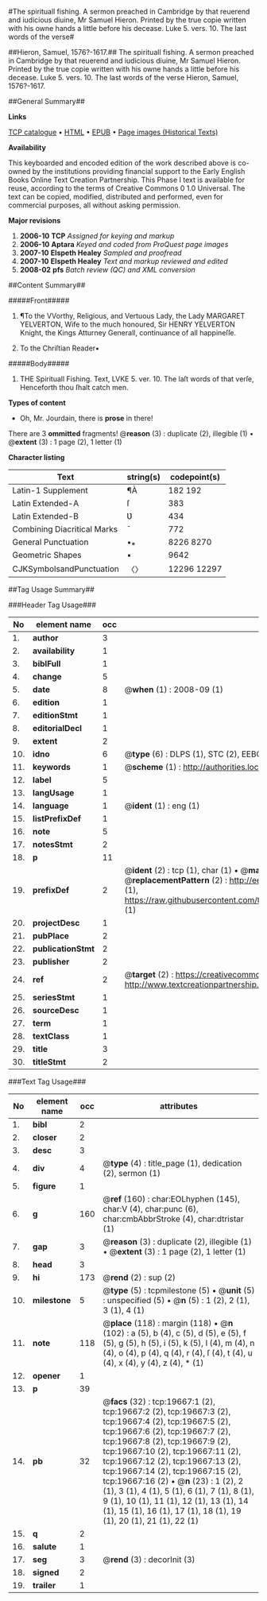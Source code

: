 #The spirituall fishing. A sermon preached in Cambridge by that reuerend and iudicious diuine, Mr Samuel Hieron. Printed by the true copie written with his owne hands a little before his decease. Luke 5. vers. 10. The last words of the verse#

##Hieron, Samuel, 1576?-1617.##
The spirituall fishing. A sermon preached in Cambridge by that reuerend and iudicious diuine, Mr Samuel Hieron. Printed by the true copie written with his owne hands a little before his decease. Luke 5. vers. 10. The last words of the verse
Hieron, Samuel, 1576?-1617.

##General Summary##

**Links**

[TCP catalogue](http://www.ota.ox.ac.uk/tcp/)  • 
[HTML](http://tei.it.ox.ac.uk/tcp/Texts-HTML/free/A03/A03306.html)  • 
[EPUB](http://tei.it.ox.ac.uk/tcp/Texts-EPUB/free/A03/A03306.epub) • 
[Page images (Historical Texts)](https://data.historicaltexts.jisc.ac.uk/view?pubId=eebo-99854258e&pageId=eebo-99854258e-19667-1)

**Availability**

This keyboarded and encoded edition of the
	       work described above is co-owned by the institutions
	       providing financial support to the Early English Books
	       Online Text Creation Partnership. This Phase I text is
	       available for reuse, according to the terms of Creative
	       Commons 0 1.0 Universal. The text can be copied,
	       modified, distributed and performed, even for
	       commercial purposes, all without asking permission.

**Major revisions**

1. __2006-10__ __TCP__ *Assigned for keying and markup*
1. __2006-10__ __Aptara__ *Keyed and coded from ProQuest page images*
1. __2007-10__ __Elspeth Healey__ *Sampled and proofread*
1. __2007-10__ __Elspeth Healey__ *Text and markup reviewed and edited*
1. __2008-02__ __pfs__ *Batch review (QC) and XML conversion*

##Content Summary##

#####Front#####

1. ¶To the VVorthy,
Religious, and Vertuous Lady, the
Lady MARGARET YELVERTON,
Wife to the much honoured, Sir
HENRY YELVERTON Knight,
the Kings Atturney Generall,
continuance of all happineſſe.

1. To the Chriſtian Reader▪

#####Body#####

1. THE
Spirituall Fishing.
Text,
LVKE 5. ver. 10. The laſt words of that verſe,
Henceforth thou ſhalt catch men.

**Types of content**

  * Oh, Mr. Jourdain, there is **prose** in there!

There are 3 **ommitted** fragments! 
 @__reason__ (3) : duplicate (2), illegible (1)  •  @__extent__ (3) : 1 page (2), 1 letter (1)

**Character listing**


|Text|string(s)|codepoint(s)|
|---|---|---|
|Latin-1 Supplement|¶À|182 192|
|Latin Extended-A|ſ|383|
|Latin Extended-B|Ʋ|434|
|Combining             Diacritical Marks|̄|772|
|General Punctuation|•⁎|8226 8270|
|Geometric Shapes|▪|9642|
|CJKSymbolsandPunctuation|〈〉|12296 12297|

##Tag Usage Summary##

###Header Tag Usage###

|No|element name|occ|attributes|
|---|---|---|---|
|1.|__author__|3||
|2.|__availability__|1||
|3.|__biblFull__|1||
|4.|__change__|5||
|5.|__date__|8| @__when__ (1) : 2008-09 (1)|
|6.|__edition__|1||
|7.|__editionStmt__|1||
|8.|__editorialDecl__|1||
|9.|__extent__|2||
|10.|__idno__|6| @__type__ (6) : DLPS (1), STC (2), EEBO-CITATION (1), PROQUEST (1), VID (1)|
|11.|__keywords__|1| @__scheme__ (1) : http://authorities.loc.gov/ (1)|
|12.|__label__|5||
|13.|__langUsage__|1||
|14.|__language__|1| @__ident__ (1) : eng (1)|
|15.|__listPrefixDef__|1||
|16.|__note__|5||
|17.|__notesStmt__|2||
|18.|__p__|11||
|19.|__prefixDef__|2| @__ident__ (2) : tcp (1), char (1)  •  @__matchPattern__ (2) : ([0-9\-]+):([0-9IVX]+) (1), (.+) (1)  •  @__replacementPattern__ (2) : http://eebo.chadwyck.com/downloadtiff?vid=$1&page=$2 (1), https://raw.githubusercontent.com/textcreationpartnership/Texts/master/tcpchars.xml#$1 (1)|
|20.|__projectDesc__|1||
|21.|__pubPlace__|2||
|22.|__publicationStmt__|2||
|23.|__publisher__|2||
|24.|__ref__|2| @__target__ (2) : https://creativecommons.org/publicdomain/zero/1.0/ (1), http://www.textcreationpartnership.org/docs/. (1)|
|25.|__seriesStmt__|1||
|26.|__sourceDesc__|1||
|27.|__term__|1||
|28.|__textClass__|1||
|29.|__title__|3||
|30.|__titleStmt__|2||


###Text Tag Usage###

|No|element name|occ|attributes|
|---|---|---|---|
|1.|__bibl__|2||
|2.|__closer__|2||
|3.|__desc__|3||
|4.|__div__|4| @__type__ (4) : title_page (1), dedication (2), sermon (1)|
|5.|__figure__|1||
|6.|__g__|160| @__ref__ (160) : char:EOLhyphen (145), char:V (4), char:punc (6), char:cmbAbbrStroke (4), char:dtristar (1)|
|7.|__gap__|3| @__reason__ (3) : duplicate (2), illegible (1)  •  @__extent__ (3) : 1 page (2), 1 letter (1)|
|8.|__head__|3||
|9.|__hi__|173| @__rend__ (2) : sup (2)|
|10.|__milestone__|5| @__type__ (5) : tcpmilestone (5)  •  @__unit__ (5) : unspecified (5)  •  @__n__ (5) : 1 (2), 2 (1), 3 (1), 4 (1)|
|11.|__note__|118| @__place__ (118) : margin (118)  •  @__n__ (102) : a (5), b (4), c (5), d (5), e (5), f (5), g (5), h (5), i (5), k (5), l (4), m (4), n (4), o (4), p (4), q (4), r (4), ſ (4), t (4), u (4), x (4), y (4), z (4), * (1)|
|12.|__opener__|1||
|13.|__p__|39||
|14.|__pb__|32| @__facs__ (32) : tcp:19667:1 (2), tcp:19667:2 (2), tcp:19667:3 (2), tcp:19667:4 (2), tcp:19667:5 (2), tcp:19667:6 (2), tcp:19667:7 (2), tcp:19667:8 (2), tcp:19667:9 (2), tcp:19667:10 (2), tcp:19667:11 (2), tcp:19667:12 (2), tcp:19667:13 (2), tcp:19667:14 (2), tcp:19667:15 (2), tcp:19667:16 (2)  •  @__n__ (23) : 1 (2), 2 (1), 3 (1), 4 (1), 5 (1), 6 (1), 7 (1), 8 (1), 9 (1), 10 (1), 11 (1), 12 (1), 13 (1), 14 (1), 15 (1), 16 (1), 17 (1), 18 (1), 19 (1), 20 (1), 21 (1), 22 (1)|
|15.|__q__|2||
|16.|__salute__|1||
|17.|__seg__|3| @__rend__ (3) : decorInit (3)|
|18.|__signed__|2||
|19.|__trailer__|1||

